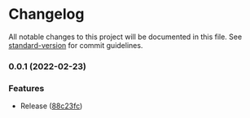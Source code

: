 # Changelog

All notable changes to this project will be documented in this file. See [standard-version](https://github.com/conventional-changelog/standard-version) for commit guidelines.

### 0.0.1 (2022-02-23)


### Features

* Release ([88c23fc](https://github.com/valentine195/obsidian-prettier/commit/88c23fcfb1fea80deb80f351372e858673a147e9))
